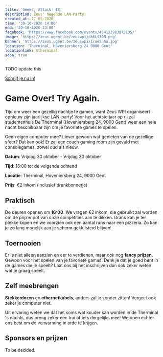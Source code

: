 ```yaml
---
title: 'Geeks, Attack! IX'
description: Zeus' negende LAN-Party!
created_at: 17-09-2020
time: '30-10-2020 14:00'
end: '30-10-2020 23:00'
facebook: 'https://www.facebook.com/events/434123983875135/'
image: 'https://zeus.ugent.be/zeuswpi/pb6LS30N.png'
banner: 'https://zeus.ugent.be/zeuswpi/Irue5nha.jpg'
location: 'Therminal, Hoveniersberg 24 9000 Gent'
locationlink: $therminal
soon: true
---
```


TODO update this

[Schrijf je nu in!](https://forms.gle/ZzFYZWT5J2dv9UfN9)

# Game Over! Try Again.

Tijd om weer een gezellig nachtje te gamen, want Zeus WPI organiseert opnieuw zijn jaarlijkse LAN-party! Voor het achtste jaar op rij zal studentenhuis De Therminal (Hoveniersberg 24, 9000 Gent) weer een hele nacht beschikbaar zijn om je favoriete games te spelen.

Geen eigen computer mee? Liever gewoon wat genieten van de gezellige sfeer? Dat kan ook! Er zal een couch gaming room zijn gevuld met consolegames, zowel oud als nieuw.

**Datum**: Vrijdag 30 oktober - Vrijdag 30 oktober

**Tijd**: 16:00 tot de volgende ochtend

**Locatie**: Therminal, Hoveniersberg 24, 9000 Gent

**Prijs**: €2 inkom (inclusief drankbonnetje)

## Praktisch

De deuren openen om **16:00**. We vragen €2 inkom, die gebruikt zal worden om de prijzenpot van onze competities aan te dikken. Drank kan je ter plekke kopen en we voorzien ook een aantal runs naar een pizzeria. Zo kan je zo lang mogelijk aan je scherm gekluisterd blijven!

## Toernooien

Er is niet alleen aanzien en eer te verdienen, maar ook nog **fancy prijzen**. Gewoon voor het spelen van je favoriete games! Denk je dat je goed bent in de games die je speelt? Laat ons bij het inschrijven dan ook zeker weten wat je graag speelt.

## Zelf meebrengen

**Stekkerdozen** en **ethernetkabels**, anders zal je zonder zitten!
Vergeet ook zeker je computer niet.

Uit ervaring weten we dat het soms wat kouder kan worden in de Therminal 's nachts, dus breng zeker een trui of iets dergelijks mee! We doen echter ons best om de verwarming in orde te krijgen.

## Sponsors en prijzen

To be decided.
